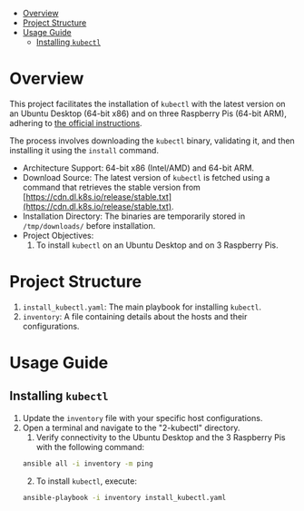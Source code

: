 - [Overview](#overview)
- [Project Structure](#project-structure)
- [Usage Guide](#usage-guide)
  - [Installing `kubectl`](#installing-kubectl)


# Overview
This project facilitates the installation of `kubectl` with the latest version on an Ubuntu Desktop (64-bit x86) and on three Raspberry Pis (64-bit ARM), adhering to [the official instructions](https://kubernetes.io/docs/tasks/tools/install-kubectl-linux/).

The process involves downloading the `kubectl` binary, validating it, and then installing it using the `install` command.

* Architecture Support: 64-bit x86 (Intel/AMD) and 64-bit ARM.
* Download Source: The latest version of `kubectl` is fetched using a command that retrieves the stable version from [https://cdn.dl.k8s.io/release/stable.txt](https://cdn.dl.k8s.io/release/stable.txt).
* Installation Directory: The binaries are temporarily stored in `/tmp/downloads/` before installation.
* Project Objectives:
  1. To install `kubectl` on an Ubuntu Desktop and on 3 Raspberry Pis.

# Project Structure
1. `install_kubectl.yaml`: The main playbook for installing `kubectl`.
2. `inventory`: A file containing details about the hosts and their configurations.

# Usage Guide
## Installing `kubectl`
1. Update the `inventory` file with your specific host configurations.
2. Open a terminal and navigate to the "2-kubectl" directory. 
   1. Verify connectivity to the Ubuntu Desktop and the 3 Raspberry Pis with the following command:
    ```bash
    ansible all -i inventory -m ping
    ```
   2. To install `kubectl`, execute:
    ```bash
    ansible-playbook -i inventory install_kubectl.yaml
    ```
    
